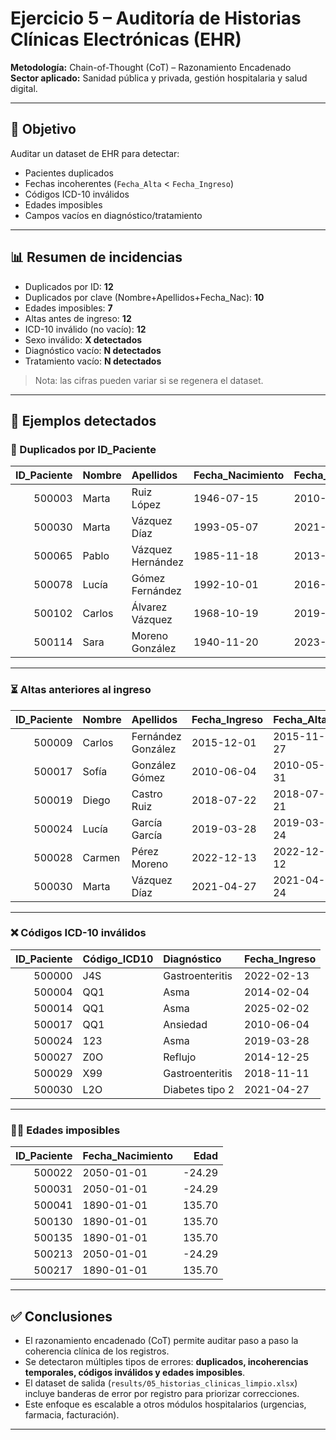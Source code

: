 # Ejercicio 5 – Auditoría de Historias Clínicas Electrónicas (EHR)

**Metodología:** Chain-of-Thought (CoT) – Razonamiento Encadenado  
**Sector aplicado:** Sanidad pública y privada, gestión hospitalaria y salud digital.

---

## 🎯 Objetivo
Auditar un dataset de EHR para detectar:
- Pacientes duplicados  
- Fechas incoherentes (`Fecha_Alta` < `Fecha_Ingreso`)  
- Códigos ICD-10 inválidos  
- Edades imposibles  
- Campos vacíos en diagnóstico/tratamiento  

---

## 📊 Resumen de incidencias
- Duplicados por ID: **12**  
- Duplicados por clave (Nombre+Apellidos+Fecha_Nac): **10**  
- Edades imposibles: **7**  
- Altas antes de ingreso: **12**  
- ICD-10 inválido (no vacío): **12**  
- Sexo inválido: **X detectados**  
- Diagnóstico vacío: **N detectados**  
- Tratamiento vacío: **N detectados**

> Nota: las cifras pueden variar si se regenera el dataset.

---

## 📑 Ejemplos detectados

### 🔁 Duplicados por ID_Paciente
| ID_Paciente | Nombre | Apellidos           | Fecha_Nacimiento | Fecha_Ingreso | Fecha_Alta |
|------------:|:-------|:--------------------|:-----------------|:--------------|:-----------|
| 500003      | Marta  | Ruiz López          | 1946-07-15       | 2010-06-11    | 2010-06-15 |
| 500030      | Marta  | Vázquez Díaz        | 1993-05-07       | 2021-04-27    | 2021-04-24 |
| 500065      | Pablo  | Vázquez Hernández   | 1985-11-18       | 2013-06-04    | 2013-07-02 |
| 500078      | Lucía  | Gómez Fernández     | 1992-10-01       | 2016-07-11    | 2016-08-02 |
| 500102      | Carlos | Álvarez Vázquez     | 1968-10-19       | 2019-02-21    | 2019-03-22 |
| 500114      | Sara   | Moreno González     | 1940-11-20       | 2023-10-23    | 2023-10-31 |

---

### ⏳ Altas anteriores al ingreso
| ID_Paciente | Nombre | Apellidos           | Fecha_Ingreso | Fecha_Alta   |
|------------:|:-------|:--------------------|:--------------|:-------------|
| 500009      | Carlos | Fernández González  | 2015-12-01    | 2015-11-27   |
| 500017      | Sofía  | González Gómez      | 2010-06-04    | 2010-05-31   |
| 500019      | Diego  | Castro Ruiz         | 2018-07-22    | 2018-07-21   |
| 500024      | Lucía  | García García       | 2019-03-28    | 2019-03-24   |
| 500028      | Carmen | Pérez Moreno        | 2022-12-13    | 2022-12-12   |
| 500030      | Marta  | Vázquez Díaz        | 2021-04-27    | 2021-04-24   |

---

### ❌ Códigos ICD-10 inválidos
| ID_Paciente | Código_ICD10 | Diagnóstico      | Fecha_Ingreso |
|------------:|:-------------|:-----------------|:--------------|
| 500000      | J4S          | Gastroenteritis  | 2022-02-13    |
| 500004      | QQ1          | Asma             | 2014-02-04    |
| 500014      | QQ1          | Asma             | 2025-02-02    |
| 500017      | QQ1          | Ansiedad         | 2010-06-04    |
| 500024      | 123          | Asma             | 2019-03-28    |
| 500027      | Z0O          | Reflujo          | 2014-12-25    |
| 500029      | X99          | Gastroenteritis  | 2018-11-11    |
| 500030      | L2O          | Diabetes tipo 2  | 2021-04-27    |

---

### 👵👶 Edades imposibles
| ID_Paciente | Fecha_Nacimiento | Edad    |
|------------:|:-----------------|--------:|
| 500022      | 2050-01-01       | -24.29  |
| 500031      | 2050-01-01       | -24.29  |
| 500041      | 1890-01-01       | 135.70  |
| 500130      | 1890-01-01       | 135.70  |
| 500135      | 1890-01-01       | 135.70  |
| 500213      | 2050-01-01       | -24.29  |
| 500217      | 1890-01-01       | 135.70  |

---

## ✅ Conclusiones
- El razonamiento encadenado (CoT) permite auditar paso a paso la coherencia clínica de los registros.  
- Se detectaron múltiples tipos de errores: **duplicados, incoherencias temporales, códigos inválidos y edades imposibles**.  
- El dataset de salida (`results/05_historias_clinicas_limpio.xlsx`) incluye banderas de error por registro para priorizar correcciones.  
- Este enfoque es escalable a otros módulos hospitalarios (urgencias, farmacia, facturación).

---
